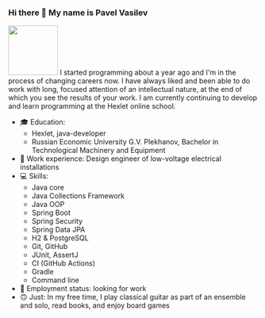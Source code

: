 ### Hi there 👋 My name is Pavel Vasilev
<img src="https://media.giphy.com/media/Uaxj062PavgqZRhVkS/giphy.gif" width="100"/>
I started programming about a year ago and I'm in the process of changing careers now. I have always liked and been able to do work with long, focused attention of an intellectual nature, at the end of which you see the results of your work. I am currently continuing to develop and learn programming at the Hexlet online school.  


- 🎓 Education:
  - Hexlet, java-developer
  - Russian Economic University G.V. Plekhanov, Bachelor in Technological Machinery and Equipment
- 📃 Work experience: Design engineer of low-voltage electrical installations
- 💻 Skills:
  - Java core
  - Java Collections Framework
  - Java OOP
  - Spring Boot
  - Spring Security
  - Spring Data JPA
  - H2 & PostgreSQL
  - Git, GitHub
  - JUnit, AssertJ
  - CI (GitHub Actions)
  - Gradle
  - Command line 
- 💼 Employment status: looking for work
- 🙃 Just: In my free time, I play classical guitar as part of an ensemble and solo, read books, and enjoy board games
